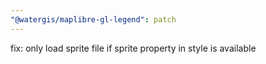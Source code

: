 ```yaml
---
"@watergis/maplibre-gl-legend": patch
---
```


fix: only load sprite file if sprite property in style is available
